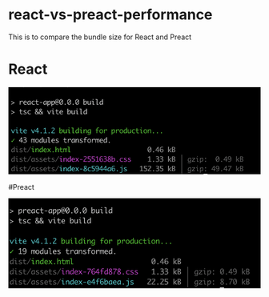 # react-vs-preact-performance

This is to compare the bundle size for React and Preact

# React

![React Bundle](./react-bundle.png)

#Preact

![Preact Bundle](./preact-bundle.png)
